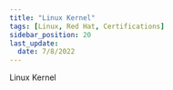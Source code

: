 ```yaml
---
title: "Linux Kernel"
tags: [Linux, Red Hat, Certifications]
sidebar_position: 20
last_update:
  date: 7/8/2022
---
```


Linux Kernel
